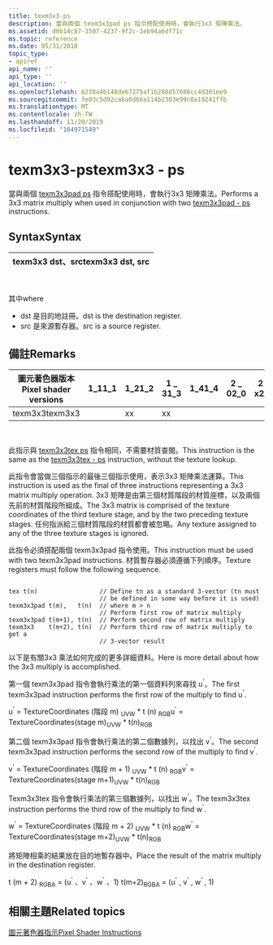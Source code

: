 ```yaml
---
title: texm3x3-ps
description: 當與兩個 texm3x3pad ps 指令搭配使用時，會執行3x3 矩陣乘法。
ms.assetid: d0b14c87-3507-4237-9f2c-1eb94a6df71c
ms.topic: reference
ms.date: 05/31/2018
topic_type:
- apiref
api_name: ''
api_type: ''
api_location: ''
ms.openlocfilehash: 6238a4b148de67275af1b288d57686cc4d381ee9
ms.sourcegitcommit: fe03c5d92ca6a0d66a114b2303e99c0a19241ffb
ms.translationtype: MT
ms.contentlocale: zh-TW
ms.lasthandoff: 11/20/2019
ms.locfileid: "104971549"
---
```

# <a name="texm3x3---ps"></a><span data-ttu-id="04848-103">texm3x3-ps</span><span class="sxs-lookup"><span data-stu-id="04848-103">texm3x3 - ps</span></span>

<span data-ttu-id="04848-104">當與兩個 [texm3x3pad ps](texm3x3pad---ps.md) 指令搭配使用時，會執行3x3 矩陣乘法。</span><span class="sxs-lookup"><span data-stu-id="04848-104">Performs a 3x3 matrix multiply when used in conjunction with two [texm3x3pad - ps](texm3x3pad---ps.md) instructions.</span></span>

## <a name="syntax"></a><span data-ttu-id="04848-105">Syntax</span><span class="sxs-lookup"><span data-stu-id="04848-105">Syntax</span></span>



| <span data-ttu-id="04848-106">texm3x3 dst、src</span><span class="sxs-lookup"><span data-stu-id="04848-106">texm3x3 dst, src</span></span> |
|------------------|



 

<span data-ttu-id="04848-107">其中</span><span class="sxs-lookup"><span data-stu-id="04848-107">where</span></span>

-   <span data-ttu-id="04848-108">dst 是目的地註冊。</span><span class="sxs-lookup"><span data-stu-id="04848-108">dst is the destination register.</span></span>
-   <span data-ttu-id="04848-109">src 是來源暫存器。</span><span class="sxs-lookup"><span data-stu-id="04848-109">src is a source register.</span></span>

## <a name="remarks"></a><span data-ttu-id="04848-110">備註</span><span class="sxs-lookup"><span data-stu-id="04848-110">Remarks</span></span>



| <span data-ttu-id="04848-111">圖元著色器版本</span><span class="sxs-lookup"><span data-stu-id="04848-111">Pixel shader versions</span></span> | <span data-ttu-id="04848-112">1\_1</span><span class="sxs-lookup"><span data-stu-id="04848-112">1\_1</span></span> | <span data-ttu-id="04848-113">1\_2</span><span class="sxs-lookup"><span data-stu-id="04848-113">1\_2</span></span> | <span data-ttu-id="04848-114">1 \_ 3</span><span class="sxs-lookup"><span data-stu-id="04848-114">1\_3</span></span> | <span data-ttu-id="04848-115">1\_4</span><span class="sxs-lookup"><span data-stu-id="04848-115">1\_4</span></span> | <span data-ttu-id="04848-116">2 \_ 0</span><span class="sxs-lookup"><span data-stu-id="04848-116">2\_0</span></span> | <span data-ttu-id="04848-117">2 \_ x</span><span class="sxs-lookup"><span data-stu-id="04848-117">2\_x</span></span> | <span data-ttu-id="04848-118">2個 \_ sw</span><span class="sxs-lookup"><span data-stu-id="04848-118">2\_sw</span></span> | <span data-ttu-id="04848-119">3 \_ 0</span><span class="sxs-lookup"><span data-stu-id="04848-119">3\_0</span></span> | <span data-ttu-id="04848-120">3個 \_ sw</span><span class="sxs-lookup"><span data-stu-id="04848-120">3\_sw</span></span> |
|-----------------------|------|------|------|------|------|------|-------|------|-------|
| <span data-ttu-id="04848-121">texm3x3</span><span class="sxs-lookup"><span data-stu-id="04848-121">texm3x3</span></span>               |      | <span data-ttu-id="04848-122">x</span><span class="sxs-lookup"><span data-stu-id="04848-122">x</span></span>    | <span data-ttu-id="04848-123">x</span><span class="sxs-lookup"><span data-stu-id="04848-123">x</span></span>    |      |      |      |       |      |       |



 

<span data-ttu-id="04848-124">此指示與 [texm3x3tex ps](texm3x3tex---ps.md) 指令相同，不需要材質查閱。</span><span class="sxs-lookup"><span data-stu-id="04848-124">This instruction is the same as the [texm3x3tex - ps](texm3x3tex---ps.md) instruction, without the texture lookup.</span></span>

<span data-ttu-id="04848-125">此指令會當做三個指示的最後三個指示使用，表示3x3 矩陣乘法運算。</span><span class="sxs-lookup"><span data-stu-id="04848-125">This instruction is used as the final of three instructions representing a 3x3 matrix multiply operation.</span></span> <span data-ttu-id="04848-126">3x3 矩陣是由第三個材質階段的材質座標，以及兩個先前的材質階段所組成。</span><span class="sxs-lookup"><span data-stu-id="04848-126">The 3x3 matrix is comprised of the texture coordinates of the third texture stage, and by the two preceding texture stages.</span></span> <span data-ttu-id="04848-127">任何指派給三個材質階段的材質都會被忽略。</span><span class="sxs-lookup"><span data-stu-id="04848-127">Any texture assigned to any of the three texture stages is ignored.</span></span>

<span data-ttu-id="04848-128">此指令必須搭配兩個 texm3x3pad 指令使用。</span><span class="sxs-lookup"><span data-stu-id="04848-128">This instruction must be used with two texm3x3pad instructions.</span></span> <span data-ttu-id="04848-129">材質暫存器必須遵循下列順序。</span><span class="sxs-lookup"><span data-stu-id="04848-129">Texture registers must follow the following sequence.</span></span>


```
 
tex t(n)                 // Define tn as a standard 3-vector (tn must
                         // be defined in some way before it is used)
texm3x3pad t(m),   t(n)  // where m > n
                         // Perform first row of matrix multiply
texm3x3pad t(m+1), t(n)  // Perform second row of matrix multiply
texm3x3    t(m+2), t(n)  // Perform third row of matrix multiply to get a
                         // 3-vector result
```



<span data-ttu-id="04848-130">以下是有關3x3 乘法如何完成的更多詳細資料。</span><span class="sxs-lookup"><span data-stu-id="04848-130">Here is more detail about how the 3x3 multiply is accomplished.</span></span>

<span data-ttu-id="04848-131">第一個 texm3x3pad 指令會執行乘法的第一個資料列來尋找 u<sup>'</sup>。</span><span class="sxs-lookup"><span data-stu-id="04848-131">The first texm3x3pad instruction performs the first row of the multiply to find u<sup>'</sup>.</span></span>

<span data-ttu-id="04848-132">u<sup>'</sup> = TextureCoordinates (階段 m) <sub>UVW</sub> \* t (n) <sub>RGB</sub></span><span class="sxs-lookup"><span data-stu-id="04848-132">u<sup>'</sup> = TextureCoordinates(stage m)<sub>UVW</sub> \* t(n)<sub>RGB</sub></span></span>

<span data-ttu-id="04848-133">第二個 texm3x3pad 指令會執行乘法的第二個數據列，以找出 v<sup>'</sup>。</span><span class="sxs-lookup"><span data-stu-id="04848-133">The second texm3x3pad instruction performs the second row of the multiply to find v<sup>'</sup>.</span></span>

<span data-ttu-id="04848-134">v<sup>'</sup> = TextureCoordinates (階段 m + 1) <sub>UVW</sub> \* t (n) <sub>RGB</sub></span><span class="sxs-lookup"><span data-stu-id="04848-134">v<sup>'</sup> = TextureCoordinates(stage m+1)<sub>UVW</sub> \* t(n)<sub>RGB</sub></span></span>

<span data-ttu-id="04848-135">Texm3x3tex 指令會執行乘法的第三個數據列，以找出 w<sup>'</sup>。</span><span class="sxs-lookup"><span data-stu-id="04848-135">The texm3x3tex instruction performs the third row of the multiply to find w<sup>'</sup>.</span></span>

<span data-ttu-id="04848-136">w<sup>'</sup> = TextureCoordinates (階段 m + 2) <sub>UVW</sub> \* t (n) <sub>RGB</sub></span><span class="sxs-lookup"><span data-stu-id="04848-136">w<sup>'</sup> = TextureCoordinates(stage m+2)<sub>UVW</sub> \* t(n)<sub>RGB</sub></span></span>

<span data-ttu-id="04848-137">將矩陣相乘的結果放在目的地暫存器中。</span><span class="sxs-lookup"><span data-stu-id="04848-137">Place the result of the matrix multiply in the destination register.</span></span>

<span data-ttu-id="04848-138">t (m + 2) <sub>RGBA</sub> = (u<sup>'</sup> 、v<sup>'</sup> 、w<sup>'</sup> 、1) </span><span class="sxs-lookup"><span data-stu-id="04848-138">t(m+2)<sub>RGBA</sub> = (u<sup>'</sup> , v<sup>'</sup> , w<sup>'</sup> , 1)</span></span>

## <a name="related-topics"></a><span data-ttu-id="04848-139">相關主題</span><span class="sxs-lookup"><span data-stu-id="04848-139">Related topics</span></span>

<dl> <dt>

[<span data-ttu-id="04848-140">圖元著色器指示</span><span class="sxs-lookup"><span data-stu-id="04848-140">Pixel Shader Instructions</span></span>](dx9-graphics-reference-asm-ps-instructions.md)
</dt> </dl>

 

 




